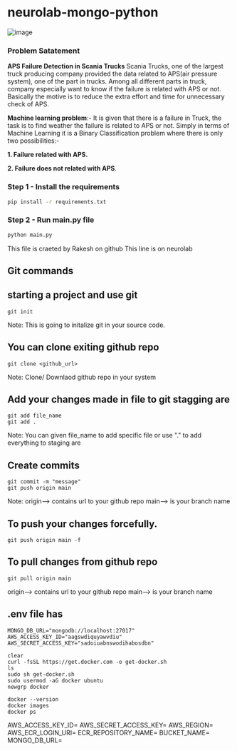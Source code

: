 # neurolab-mongo-python

![image](https://user-images.githubusercontent.com/57321948/196933065-4b16c235-f3b9-4391-9cfe-4affcec87c35.png)

### Problem Satatement 

**APS Failure Detection in Scania Trucks**
Scania Trucks, one of the largest truck producing company provided the data related to APS(air pressure system), one of the part in trucks. Among all different parts in truck, company especially want to know if the failure is related with APS or not. Basically the motive is to reduce the extra effort and time for unnecessary check of APS.

**Machine learning problem**:- 
It is given that there is a failure in Truck, the task is to find weather the failure is related to APS or not. Simply in terms of Machine Learning it is a Binary Classification problem where there is only two possibilities:-

**1. Failure related with APS.**

**2. Failure does not related with APS**.

### Step 1 - Install the requirements

```bash
pip install -r requirements.txt
```

### Step 2 - Run main.py file

```bash
python main.py
```
This file is craeted by Rakesh on github
This line is on neurolab

## Git commands

## starting a project and use git
```
git init
```
Note: This is going to initalize git in your source code.

## You can clone exiting github repo
```
git clone <github_url>
```
Note: Clone/ Downlaod github repo in your system

## Add your changes made in file to git stagging are
```
git add file_name
git add .
```
Note: You can given file_name to add specific file or use "." to add everything to staging are

## Create commits
```
git commit -m "message"
git push origin main
```
Note: origin--> contains url to your github repo main--> is your branch name

## To push your changes forcefully.
```
git push origin main -f
```
## To pull changes from github repo
```
git pull origin main
```
origin--> contains url to your github repo 
main--> is your branch name

## .env file has

```
MONGO_DB_URL="mongodb://localhost:27017"
AWS_ACCESS_KEY_ID="aagswdiquyawvdiu"
AWS_SECRET_ACCESS_KEY="sadoiuabnswodihabosdbn"
```

```
clear
curl -fsSL https://get.docker.com -o get-docker.sh
ls
sudo sh get-docker.sh
sudo usermod -aG docker ubuntu
newgrp docker
```

```
docker --version
docker images
docker ps

```

AWS_ACCESS_KEY_ID=
AWS_SECRET_ACCESS_KEY=
AWS_REGION=
AWS_ECR_LOGIN_URI=
ECR_REPOSITORY_NAME=
BUCKET_NAME=
MONGO_DB_URL=
